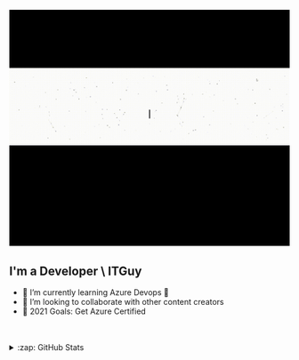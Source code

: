<p align="center">
  <img src="https://github.com/rohanb12/rohanb12/blob/main/assets/gitprofile2.gif" alt="Hi, I'm Mathieu 👋 I'm a 🚀 French developer 🚀 I ❤️ Happy Hardcore ❤️">
</p>

<!--
How to make this gif ?

I made my with https://codesandbox.io/s/github-profile-2ijk7
Then i recorded my screen to gif on Mac with Quicktime  and save result to [assets/github.mov](assets/github.mov)
This [gist](https://gist.github.com/tskaggs/6394639) help me to create a dedicated command that convert MOV to GIF.
Type this command `make generate-gif` to generate [assets/github.gif](assets/github.gif)
-->


## I'm a Developer \ ITGuy

- 🌱 I’m currently learning Azure Devops 🤣
- 👯 I’m looking to collaborate with other content creators
- 🥅 2021 Goals: Get Azure Certified 

<br />
<br />

<details>
  <summary>:zap: GitHub Stats</summary>

  <img align="left" alt="codeSTACKr's GitHub Stats" src="https://github-readme-stats.vercel.app/api?username=rohanb12&show_icons=true&hide_border=true&theme=dark" />
</details>
